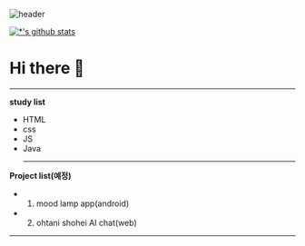 <!-- Preview로 확인하면 됨. -->
<!-- html꺼를 가져와서 html로 쓰면 됨 -->
<!--## Hi there 👋-->

<!-- Mark Down -->
![header](https://capsule-render.vercel.app/api?type=rounded&color=auto&height=300&section=header&text=introduce%20myself&fontSize=90&animation=scaleIn)

[![*'s github stats](https://github-readme-stats.vercel.app/api?username=seongeun03&show_icons=true&theme=radical)](https://github.com/seongeun03)
<br> 



# Hi there 👋
---
**study list**
* HTML
* css
* JS
* Java
  <hr>
**Project list(예정)**
* 1. mood lamp app(android)
* 2. ohtani shohei AI chat(web)

<hr>
<!-- 코드 복사 되게 해주는 코드! -->
<!-- ```
System.out.println("aaa");
``` -->

<!-- 이모티콘 -->
<!--:smirk:
:joy:
:rage: -->
